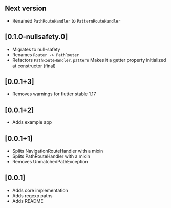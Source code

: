 ## Next version

* Renamed `PathRouteHandler` to `PatternRouteHandler`

## [0.1.0-nullsafety.0]

* Migrates to null-safety
* Renames `Router -> PathRouter`
* Refactors `PathRouteHandler.pattern`
  Makes it a getter property initialized at constructor (final)

## [0.0.1+3]

* Removes warnings for flutter stable 1.17

## [0.0.1+2]

* Adds example app

## [0.0.1+1]

* Splits NavigationRouteHandler with a mixin
* Splits PathRouteHandler with a mixin
* Removes UnmatchedPathException

## [0.0.1]

* Adds core implementation
* Adds regexp paths
* Adds README
